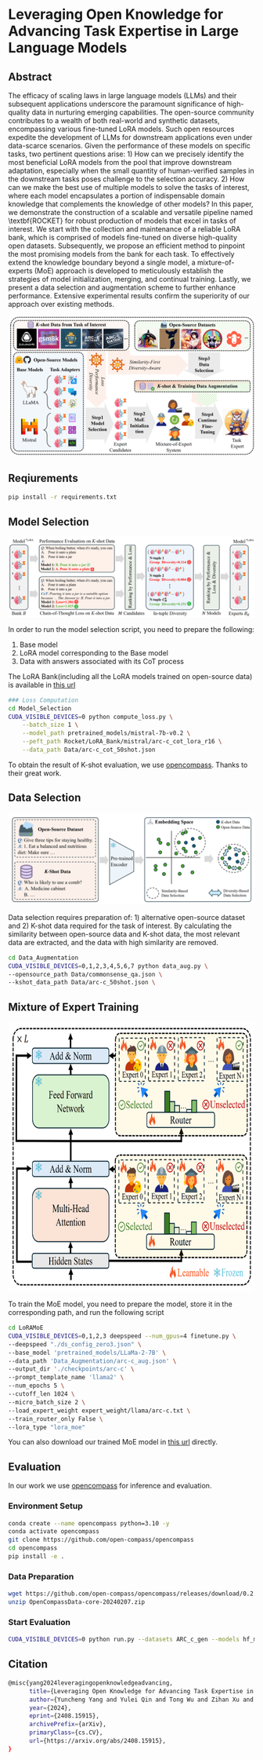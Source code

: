 # Leveraging Open Knowledge for Advancing Task Expertise in Large Language Models

## Abstract
The efficacy of scaling laws in large language models (LLMs) and their subsequent applications underscore the paramount significance of high-quality data in nurturing emerging capabilities. The open-source community contributes to a wealth of both real-world and synthetic datasets, encompassing various fine-tuned LoRA models. Such open resources expedite the development of LLMs for downstream applications even
under data-scarce scenarios. Given the performance of these models on specific tasks, two pertinent questions arise: 1) How can we precisely identify the most beneficial LoRA models from the pool that improve downstream adaptation, especially when the small quantity of human-verified samples in the downstream tasks poses challenge to the selection accuracy. 2) How can we make the best use of multiple models to solve the tasks of interest, where each model encapsulates a portion of indispensable domain knowledge that complements the knowledge of other models? In this paper, we demonstrate the construction of a scalable and versatile pipeline named \textbf{ROCKET} for robust production of models that excel in tasks of interest. We start with the collection and maintenance of a reliable LoRA bank, which is comprised of models fine-tuned on diverse high-quality open datasets. Subsequently, we propose an efficient method to pinpoint the most promising models from the bank for each task. To effectively extend the knowledge boundary beyond a single model, a mixture-of-experts (MoE) approach is developed to meticulously establish the strategies of model initialization, merging, and continual training. Lastly, we present a data selection and augmentation scheme to further enhance performance. Extensive experimental results confirm the superiority of our approach over existing methods.

![Alt text](Figs/pipeline.png)
## Reqiurements

```bash
pip install -r requirements.txt
```

## Model Selection

![Alt text](Figs/Model_Selection.png)

In order to run the model selection script, you need to prepare the following:

1. Base model
2. LoRA model corresponding to the Base model
3. Data with answers associated with its CoT process

The LoRA Bank(including all the LoRA models trained on open-source data) is available in [this url](https://drive.google.com/file/d/1jueVxCyln5DL3tHP_d2UiOM7wMMHJxn-/view?usp=sharing)

```bash
### Loss Computation
cd Model_Selection
CUDA_VISIBLE_DEVICES=0 python compute_loss.py \
    --batch_size 1 \
    --model_path pretrained_models/mistral-7b-v0.2 \
    --peft_path Rocket/LoRA_Bank/mistral/arc-c_cot_lora_r16 \
    --data_path Data/arc-c_cot_50shot.json 
```

To obtain the result of K-shot evaluation, we use [opencompass](https://github.com/open-compass/opencompass). Thanks to their great work.


## Data Selection
![Alt text](Figs/Data_Selection.png)

Data selection requires preparation of: 1) alternative open-source dataset and 2) K-shot data required for the task of interest. By calculating the similarity between open-source data and K-shot data, the most relevant data are extracted, and the data with high similarity are removed.

```bash
cd Data_Augmentation
CUDA_VISIBLE_DEVICES=0,1,2,3,4,5,6,7 python data_aug.py \
--opensource_path Data/commonsense_qa.json \
--kshot_data_path Data/arc-c_50shot.json \
```

## Mixture of Expert Training 
<img src="Figs/MoE.png" width="700" height="550">

To train the MoE model, you need to prepare the model, store it in the corresponding path, and run the following script

```bash
cd LoRAMoE
CUDA_VISIBLE_DEVICES=0,1,2,3 deepspeed --num_gpus=4 finetune.py \
--deepspeed "./ds_config_zero3.json" \
--base_model 'pretrained_models/LLaMa-2-7B' \
--data_path 'Data_Augmentation/arc-c_aug.json' \
--output_dir './checkpoints/arc-c' \
--prompt_template_name 'llama2' \
--num_epochs 5 \
--cutoff_len 1024 \
--micro_batch_size 2 \
--load_expert_weight expert_weight/llama/arc-c.txt \
--train_router_only False \
--lora_type "lora_moe"
```

You can also download our trained MoE model in [this url](https://drive.google.com/file/d/1jueVxCyln5DL3tHP_d2UiOM7wMMHJxn-/view?usp=sharing) directly.

## Evaluation
In our work we use [opencompass](https://github.com/open-compass/opencompass) for inference and evaluation.

### Environment Setup
  ```bash
  conda create --name opencompass python=3.10 -y
  conda activate opencompass
  git clone https://github.com/open-compass/opencompass 
  cd opencompass
  pip install -e .
  ```

### Data Preparation
```bash
wget https://github.com/open-compass/opencompass/releases/download/0.2.2.rc1/OpenCompassData-core-20240207.zip
unzip OpenCompassData-core-20240207.zip
```

### Start Evaluation

```bash
CUDA_VISIBLE_DEVICES=0 python run.py --datasets ARC_c_gen --models hf_mistral_7b.py
```

## Citation
```bash
@misc{yang2024leveragingopenknowledgeadvancing,
      title={Leveraging Open Knowledge for Advancing Task Expertise in Large Language Models}, 
      author={Yuncheng Yang and Yulei Qin and Tong Wu and Zihan Xu and Gang Li and Pengcheng Guo and Hang Shao and Yuchen Shi and Ke Li and Xing Sun and Jie Yang and Yun Gu},
      year={2024},
      eprint={2408.15915},
      archivePrefix={arXiv},
      primaryClass={cs.CV},
      url={https://arxiv.org/abs/2408.15915}, 
}
```